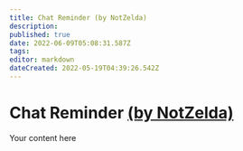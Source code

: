 ```yaml
---
title: Chat Reminder (by NotZelda)
description: 
published: true
date: 2022-06-09T05:08:31.587Z
tags: 
editor: markdown
dateCreated: 2022-05-19T04:39:26.542Z
---
```


# Chat Reminder [(by NotZelda)](https://www.twitch.tv/notzelda)
Your content here